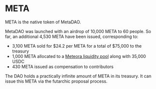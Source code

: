 # META

META is the native token of MetaDAO.

MetaDAO was launched with an airdrop of 10,000 META to 60 people. So far, an additional 4,530 META have been issued, corresponding to:

* 3,100 META sold for $24.2 per META for a total of $75,000 to the treasury
* 1,000 META allocated to a [Meteora liquidity pool](https://app.meteora.ag/pools/6t2CdBC26q9tj6jBwPzzFZogtjX8mtmVHUmAFmjAhMSn) along with 35,000 USDC
* 430 META issued as compensation to contributors

The DAO holds a practically infinite amount of META in its treasury. It can issue this META via the futarchic proposal process.
